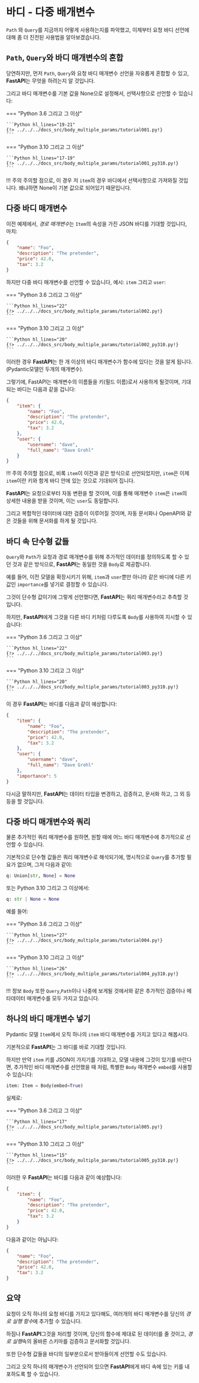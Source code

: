 # 바디 - 다중 배개변수

`Path` 와 `Query`를 지금까지 어떻게 사용하는지를 파악했고, 이제부터 요청 바디 선언에 대해 좀 더 진전된 사용법을 알아보겠습니다.

## `Path`, `Query`와 바디 매개변수의 혼합

당연하지만, 먼저 `Path`, `Query`와 요청 바디 매개변수 선언을 자유롭게 혼합할 수 있고, **FastAPI**는 무엇을 하려는지 알 것입니다.

그리고 바디 매개변수를 기본 값을 None으로 설정해서, 선택사항으로 선언할 수 있습니다:

=== "Python 3.6 그리고 그 이상"

    ```Python hl_lines="19-21"
    {!> ../../../docs_src/body_multiple_params/tutorial001.py!}
    ```

=== "Python 3.10 그리고 그 이상"

    ```Python hl_lines="17-19"
    {!> ../../../docs_src/body_multiple_params/tutorial001_py310.py!}
    ```

!!! 주의
    주의할 점으로, 이 경우 저 `item`의 경우 바디에서 선택사항으로 가져와질 것입니다. 왜냐하면 None이 기본 값으로 되어있기 때문입니다.

## 다중 바디 매개변수

이전 예제에서, *경로 매개변수*는 `Item`의 속성을 가진 JSON 바디를 기대할 것입니다, 마치:

```JSON
{
    "name": "Foo",
    "description": "The pretender",
    "price": 42.0,
    "tax": 3.2
}
```

하지만 다중 바디 매개변수를 선언할 수 있습니다, 예시: `item` 그리고 `user`:

=== "Python 3.6 그리고 그 이상"

    ```Python hl_lines="22"
    {!> ../../../docs_src/body_multiple_params/tutorial002.py!}
    ```

=== "Python 3.10 그리고 그 이상"

    ```Python hl_lines="20"
    {!> ../../../docs_src/body_multiple_params/tutorial002_py310.py!}
    ```

이러한 경우 **FastAPI**는 한 개 이상의 바디 매개변수가 함수에 있다는 것을 알게 됩니다. (Pydantic모델인 두개의 매개변수).

그렇기에, FastAPI는 매개변수의 이름들을 키(필드 이름)로서 사용하게 될것이며, 기대되는 바디는 다음과 같을 겁니다:

```JSON
{
    "item": {
        "name": "Foo",
        "description": "The pretender",
        "price": 42.0,
        "tax": 3.2
    },
    "user": {
        "username": "dave",
        "full_name": "Dave Grohl"
    }
}
```

!!! 주의
    주의할 점으로, 비록 `item`이 이전과 같은 방식으로 선언되었지만, `item`은 이제 `item`이란 키와 함게 바디 안에 있는 것으로 기대되어 집니다.


**FastAPI**는 요청으로부터 자동 변환을 할 것이며, 이를 통해  매개변수 `item`은 `item`의 상세한 내용을 받을 것이며, 이는  `user`도 동일합니다.

그리고 복합적인 데이터에 대한 검증이 이루어질 것이며, 자동 문서화나 OpenAPI와 같은 것들을 위해 문서화를 하게 될 것입니다.

## 바디 속 단수형 값들

`Query`와 `Path`가 요청과 경로 매개변수를 위해 추가적인 데이터를 정의하도록 할 수 있던 것과 같은 방식으로, **FastAPI**는 동일한 것을 `Body`로 제공합니다.

예를 들어, 이전 모델을 확장시키기 위해, `item`과 `user`뿐만 아니라 같은 바디에 다른 키값인 `importance`를 넣기로 결정할 수 있습니다.

그것이 단수형 값이기에 그렇게 선언했다면, **FastAPI**는 쿼리 매개변수라고 추측할 것입니다.

하지만, **FastAPI**에게 그것을 다른 바디 키처럼 다루도록 `Body`를 사용하여 지시할 수 있습니다:

=== "Python 3.6 그리고 그 이상"

    ```Python hl_lines="22"
    {!> ../../../docs_src/body_multiple_params/tutorial003.py!}
    ```

=== "Python 3.10 그리고 그 이상"

    ```Python hl_lines="20"
    {!> ../../../docs_src/body_multiple_params/tutorial003_py310.py!}
    ```

이 경우 **FastAPI**는 바디를 다음과 같이 예상합니다:

```JSON
{
    "item": {
        "name": "Foo",
        "description": "The pretender",
        "price": 42.0,
        "tax": 3.2
    },
    "user": {
        "username": "dave",
        "full_name": "Dave Grohl"
    },
    "importance": 5
}
```

다시금 말하지만, **FastAPI**는 데이터 타입을 변경하고, 검증하고, 문서화 하고, 그 외 등등을 할 것입니다.

## 다중 바디 매개변수와 쿼리

물론 추가적인 쿼리 매개변수를 원하면, 원할 때에 어느 바디 매개변수에 추가적으로 선언할 수 있습니다.

기본적으로 단수형 값들은 쿼리 매개변수로 해석되기에, 명시적으로 `Query`를 추가할 필요가 없으며, 그저 다음과 같이:

```Python
q: Union[str, None] = None
```

또는 Python 3.10 그리고 그 이상에서:

```Python
q: str | None = None
```

예를 들어:

=== "Python 3.6 그리고 그 이상"

    ```Python hl_lines="27"
    {!> ../../../docs_src/body_multiple_params/tutorial004.py!}
    ```

=== "Python 3.10 그리고 그 이상"

    ```Python hl_lines="26"
    {!> ../../../docs_src/body_multiple_params/tutorial004_py310.py!}
    ```

!!! 정보
    `Body` 또한 `Query`,`Path`이나 나중에 보게될 것에서와 같은 추가적인 검증이나 메타데이터 매개변수를 모두 가지고 있습니다.

## 하나의 바디 매개변수 넣기

Pydantic 모델 `Item`에서 오직 하나의 `item` 바디 매개변수를 가지고 있다고 해봅시다.

기본적으로 **FastAPI**는 그 바디를 바로 기대할 것입니다.

하지만 만약 `item` 키를 JSON이 가지기를 기대하고, 모델 내용에 그것이 있기를 바란다면, 추가적인 바디 매개변수를 선언했을 때 처럼, 특별한 `Body` 매개변수 `embed`를 사용할 수 있습니다:

```Python
item: Item = Body(embed=True)
```

실제로:

=== "Python 3.6 그리고 그 이상"

    ```Python hl_lines="17"
    {!> ../../../docs_src/body_multiple_params/tutorial005.py!}
    ```

=== "Python 3.10 그리고 그 이상"

    ```Python hl_lines="15"
    {!> ../../../docs_src/body_multiple_params/tutorial005_py310.py!}
    ```

이러한 우 **FastAPI**는 바디를 다음과 같이 예상합니다:

```JSON hl_lines="2"
{
    "item": {
        "name": "Foo",
        "description": "The pretender",
        "price": 42.0,
        "tax": 3.2
    }
}
```

다음과 같이는 아닙니다:

```JSON
{
    "name": "Foo",
    "description": "The pretender",
    "price": 42.0,
    "tax": 3.2
}
```

## 요약

요청이 오직 하나의 요청 바디를 가지고 있다해도, 여러개의 바디 매개변수를 당신의 *경로 실행 함수*에 추가할 수 있습니다.

하짐나 **FastAPI**그것을 처리할 것이며, 당신의 함수에 제대로 된 데이터를 줄 것이고, *경로 실행*속의 올바른 스키마를 검증하고 문서화할 것입니다.

또한 단수형 값들을 바디의 일부분으로서 받아들이게 선언할 수도 있습니다.

그리고 오직 하나의 매개변수가 선언되어 있으면 **FastAPI**에게 바디 속에 있는 키를 내포하도록 할 수 있습니다.

